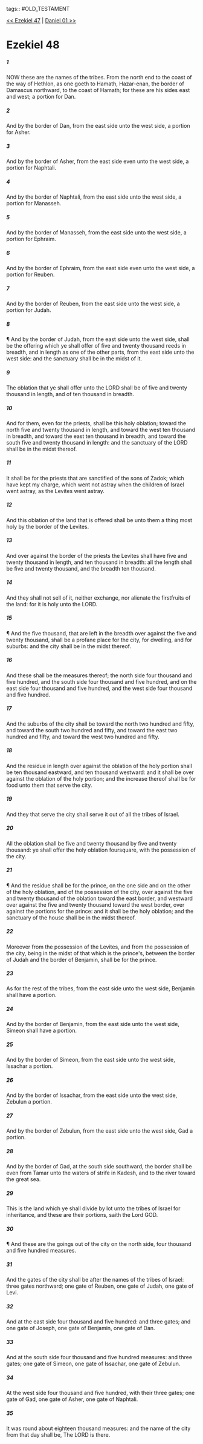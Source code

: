 tags:: #OLD_TESTAMENT

[<< Ezekiel 47](OLD_TESTAMENT/26_Ezekiel/Ezekiel_47.md) | [Daniel 01 >>](OLD_TESTAMENT/27_Daniel/Daniel_01.md)

# Ezekiel 48

##### 1

NOW these are the names of the tribes. From the north end to the coast of the way of Hethlon, as one goeth to Hamath, Hazar-enan, the border of Damascus northward, to the coast of Hamath; for these are his sides east and west; a portion for Dan.

##### 2

And by the border of Dan, from the east side unto the west side, a portion for Asher.

##### 3

And by the border of Asher, from the east side even unto the west side, a portion for Naphtali.

##### 4

And by the border of Naphtali, from the east side unto the west side, a portion for Manasseh.

##### 5

And by the border of Manasseh, from the east side unto the west side, a portion for Ephraim.

##### 6

And by the border of Ephraim, from the east side even unto the west side, a portion for Reuben.

##### 7

And by the border of Reuben, from the east side unto the west side, a portion for Judah.

##### 8

¶ And by the border of Judah, from the east side unto the west side, shall be the offering which ye shall offer of five and twenty thousand reeds in breadth, and in length as one of the other parts, from the east side unto the west side: and the sanctuary shall be in the midst of it.

##### 9

The oblation that ye shall offer unto the LORD shall be of five and twenty thousand in length, and of ten thousand in breadth.

##### 10

And for them, even for the priests, shall be this holy oblation; toward the north five and twenty thousand in length, and toward the west ten thousand in breadth, and toward the east ten thousand in breadth, and toward the south five and twenty thousand in length: and the sanctuary of the LORD shall be in the midst thereof.

##### 11

It shall be for the priests that are sanctified of the sons of Zadok; which have kept my charge, which went not astray when the children of Israel went astray, as the Levites went astray.

##### 12

And this oblation of the land that is offered shall be unto them a thing most holy by the border of the Levites.

##### 13

And over against the border of the priests the Levites shall have five and twenty thousand in length, and ten thousand in breadth: all the length shall be five and twenty thousand, and the breadth ten thousand.

##### 14

And they shall not sell of it, neither exchange, nor alienate the firstfruits of the land: for it is holy unto the LORD.

##### 15

¶ And the five thousand, that are left in the breadth over against the five and twenty thousand, shall be a profane place for the city, for dwelling, and for suburbs: and the city shall be in the midst thereof.

##### 16

And these shall be the measures thereof; the north side four thousand and five hundred, and the south side four thousand and five hundred, and on the east side four thousand and five hundred, and the west side four thousand and five hundred.

##### 17

And the suburbs of the city shall be toward the north two hundred and fifty, and toward the south two hundred and fifty, and toward the east two hundred and fifty, and toward the west two hundred and fifty.

##### 18

And the residue in length over against the oblation of the holy portion shall be ten thousand eastward, and ten thousand westward: and it shall be over against the oblation of the holy portion; and the increase thereof shall be for food unto them that serve the city.

##### 19

And they that serve the city shall serve it out of all the tribes of Israel.

##### 20

All the oblation shall be five and twenty thousand by five and twenty thousand: ye shall offer the holy oblation foursquare, with the possession of the city.

##### 21

¶ And the residue shall be for the prince, on the one side and on the other of the holy oblation, and of the possession of the city, over against the five and twenty thousand of the oblation toward the east border, and westward over against the five and twenty thousand toward the west border, over against the portions for the prince: and it shall be the holy oblation; and the sanctuary of the house shall be in the midst thereof.

##### 22

Moreover from the possession of the Levites, and from the possession of the city, being in the midst of that which is the prince's, between the border of Judah and the border of Benjamin, shall be for the prince.

##### 23

As for the rest of the tribes, from the east side unto the west side, Benjamin shall have a portion.

##### 24

And by the border of Benjamin, from the east side unto the west side, Simeon shall have a portion.

##### 25

And by the border of Simeon, from the east side unto the west side, Issachar a portion.

##### 26

And by the border of Issachar, from the east side unto the west side, Zebulun a portion.

##### 27

And by the border of Zebulun, from the east side unto the west side, Gad a portion.

##### 28

And by the border of Gad, at the south side southward, the border shall be even from Tamar unto the waters of strife in Kadesh, and to the river toward the great sea.

##### 29

This is the land which ye shall divide by lot unto the tribes of Israel for inheritance, and these are their portions, saith the Lord GOD.

##### 30

¶ And these are the goings out of the city on the north side, four thousand and five hundred measures.

##### 31

And the gates of the city shall be after the names of the tribes of Israel: three gates northward; one gate of Reuben, one gate of Judah, one gate of Levi.

##### 32

And at the east side four thousand and five hundred: and three gates; and one gate of Joseph, one gate of Benjamin, one gate of Dan.

##### 33

And at the south side four thousand and five hundred measures: and three gates; one gate of Simeon, one gate of Issachar, one gate of Zebulun.

##### 34

At the west side four thousand and five hundred, with their three gates; one gate of Gad, one gate of Asher, one gate of Naphtali.

##### 35

It was round about eighteen thousand measures: and the name of the city from that day shall be, The LORD is there.
